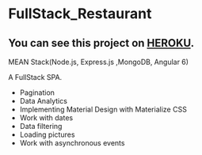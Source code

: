 # FullStack_Restaurant
## You can see this project on [HEROKU](https://guarded-peak-74344.herokuapp.com).
MEAN Stack(Node.js, Express.js ,MongoDB, Angular 6) 

A FullStack SPA.
- Pagination
- Data Analytics
- Implementing Material Design with Materialize CSS
- Work with dates
- Data filtering
- Loading pictures
- Work with asynchronous events
